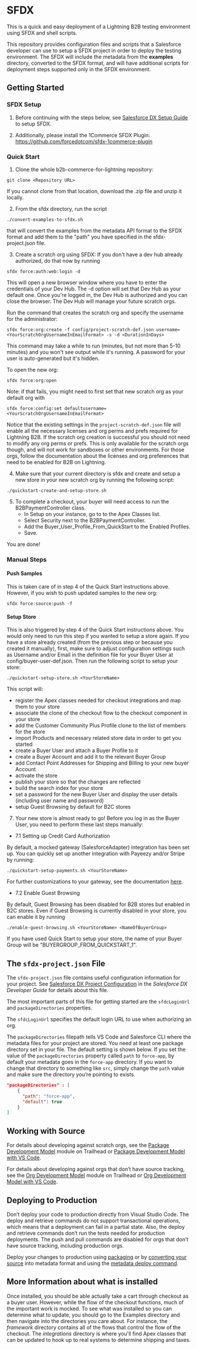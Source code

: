 # SFDX

This is a quick and easy deployment of a Lightning B2B testing environment using SFDX and shell scripts.

This repository provides configuration files and scripts that a Salesforce developer can use to setup a SFDX project in order to deploy the testing environment. The SFDX will include the metadata from the **examples** directory, converted to the SFDX format, and will have additional scripts for deployment steps supported only in the SFDX environment.

## Getting Started

### SFDX Setup
1. Before continuing with the steps below, see [Salesforce DX Setup Guide](https://developer.salesforce.com/docs/atlas.en-us.sfdx_setup.meta/sfdx_setup/sfdx_setup_intro.htm) to setup SFDX.

2. Additionally, please install the 1Commerce SFDX Plugin: https://github.com/forcedotcom/sfdx-1commerce-plugin


### Quick Start

1. Clone the whole b2b-commerce-for-lightning repository:
```
git clone <Repository URL>
```
If you cannot clone from that location, download the .zip file and unzip it locally.

2. From the sfdx directory, run the script
```
./convert-examples-to-sfdx.sh
```
that will convert the examples from the metadata API format to the SFDX format and add them to the "path" you have specified in the sfdx-project.json file.

3. Create a scratch org using SFDX:
If you don't have a dev hub already authorized, do that now by running
```
sfdx force:auth:web:login -d
```
This will open a new browser window where you have to enter the credentials of your Dev Hub. The -d option will set that Dev Hub as your default one. Once you're logged in, the Dev Hub is authorized and you can close the browser. The Dev Hub will manage your future scratch orgs.

Run the command that creates the scratch org and specify the username for the administrator:
```
sfdx force:org:create -f config/project-scratch-def.json username=<YourScratchOrgUsernameInEmailFormat> -s -d <DurationInDays>
```
This command may take a while to run (minutes, but not more than 5-10 minutes) and you won't see output while it's running. A password for your user is auto-generated but it's hidden.

To open the new org:
```
sfdx force:org:open
```
Note: if that fails, you might need to first set that new scratch org as your default org with
```
sfdx force:config:set defaultusername=<YourScratchOrgUsernameInEmailFormat>
```

Notice that the existing settings in the ```project-scratch-def.json``` file will enable all the necessary licenses and org perms and prefs required for Lightning B2B. If the scratch org creation is successful you should not need to modify any org perms or prefs. This is only available for the scratch orgs though, and will not work for sandboxes or other environments. For those orgs, follow the documentation about the licenses and org preferences that need to be enabled for B2B on Lightning.

4. Make sure that your current directory is sfdx and create and setup a new store in your new scratch org by running the following script:
```
./quickstart-create-and-setup-store.sh
```

5. To complete a checkout, your buyer will need access to run the B2BPaymentController class. 
   * In Setup on your instance, go to to the Apex Classes list.
   * Select Security next to the B2BPaymentController.
   * Add the Buyer_User_Profile_From_QuickStart to the Enabled Profiles.
   * Save.

You are done!

### Manual Steps

#### Push Samples
This is taken care of in step 4 of the Quick Start instructions above. However, if you wish to push updated samples to the new org:
```
sfdx force:source:push -f
```
#### Setup Store
This is also triggered by step 4 of the Quick Start instructions above. You would only need to run this step if you wanted to setup a store again. If you have a store already created (from the previous step or because you created it manually), first, make sure to adjust configuration settings such as Username and/or Email in the definition file for your Buyer User at config/buyer-user-def.json. Then run the following script to setup your store:
```
./quickstart-setup-store.sh <YourStoreName>
```
This script will:
 - register the Apex classes needed for checkout integrations and map them to your store
 - associate the clone of the checkout flow to the checkout component in your store
 - add the Customer Community Plus Profile clone to the list of members for the store
 - import Products and necessary related store data in order to get you started
 - create a Buyer User and attach a Buyer Profile to it
 - create a Buyer Account and add it to the relevant Buyer Group
 - add Contact Point Addresses for Shipping and Billing to your new buyer Account
 - activate the store
 - publish your store so that the changes are reflected
 - build the search index for your store
 - set a password for the new Buyer User and display the user details (including user name and password)
 - setup Guest Browsing by default for B2C stores

7. Your new store is almost ready to go! Before you log in as the Buyer User, you need to perform these last steps manually:

- 7.1 Setting up Credit Card Authorization

By default, a mocked gateway (SalesforceAdapter) integration has been set up.  You can quickly set up another integration with Payeezy and/or Stripe by running:
```
./quickstart-setup-payments.sh <YourStoreName>
```

For further customizations to your gateway, see the documentation [here](https://developer.salesforce.com/docs/atlas.en-us.apexcode.meta/apexcode/apex_commercepayments_adapter_intro.htm).  

- 7.2 Enable Guest Browsing

By default, Guest Browsing has been disabled for B2B stores but enabled in B2C stores. Even if Guest Browsing is currently disabled in your store, you can enable it by running 
```
./enable-guest-browsing.sh <YourStoreName> <NameOfBuyerGroup>
```

If you have used Quick Start to setup your store, the name of your Buyer Group will be "BUYERGROUP_FROM_QUICKSTART_1". 

## The `sfdx-project.json` File

The `sfdx-project.json` file contains useful configuration information for your project. See [Salesforce DX Project Configuration](https://developer.salesforce.com/docs/atlas.en-us.sfdx_dev.meta/sfdx_dev/sfdx_dev_ws_config.htm) in the _Salesforce DX Developer Guide_ for details about this file.

The most important parts of this file for getting started are the `sfdcLoginUrl` and `packageDirectories` properties.

The `sfdcLoginUrl` specifies the default login URL to use when authorizing an org.

The `packageDirectories` filepath tells VS Code and Salesforce CLI where the metadata files for your project are stored. You need at least one package directory set in your file. The default setting is shown below. If you set the value of the `packageDirectories` property called `path` to `force-app`, by default your metadata goes in the `force-app` directory. If you want to change that directory to something like `src`, simply change the `path` value and make sure the directory you’re pointing to exists.
```json
"packageDirectories" : [
    {
      "path": "force-app",
      "default": true
    }
]
```
## Working with Source

For details about developing against scratch orgs, see the [Package Development Model](https://trailhead.salesforce.com/en/content/learn/modules/sfdx_dev_model) module on Trailhead or [Package Development Model with VS Code](https://forcedotcom.github.io/salesforcedx-vscode/articles/user-guide/package-development-model).

For details about developing against orgs that don’t have source tracking, see the [Org Development Model](https://trailhead.salesforce.com/content/learn/modules/org-development-model) module on Trailhead or [Org Development Model with VS Code](https://forcedotcom.github.io/salesforcedx-vscode/articles/user-guide/org-development-model).

## Deploying to Production

Don’t deploy your code to production directly from Visual Studio Code. The deploy and retrieve commands do not support transactional operations, which means that a deployment can fail in a partial state. Also, the deploy and retrieve commands don’t run the tests needed for production deployments. The push and pull commands are disabled for orgs that don’t have source tracking, including production orgs.

Deploy your changes to production using [packaging](https://developer.salesforce.com/docs/atlas.en-us.sfdx_dev.meta/sfdx_dev/sfdx_dev_dev2gp.htm) or by [converting your source](https://developer.salesforce.com/docs/atlas.en-us.sfdx_cli_reference.meta/sfdx_cli_reference/cli_reference_force_source.htm#cli_reference_convert) into metadata format and using the [metadata deploy command](https://developer.salesforce.com/docs/atlas.en-us.sfdx_cli_reference.meta/sfdx_cli_reference/cli_reference_force_mdapi.htm#cli_reference_deploy).

## More Information about what is installed

Once installed, you should be able actually take a cart through checkout as a buyer user. However, while the flow of the checkout functions, much of the important work is mocked. To see what was installed so you can determine what to update, you should go to the Examples directory and then navigate into the directories you care about. For instance, the *framework* directory contains all of the flows that control the flow of the checkout. The *integrations* directory is where you'll find Apex classes that can be updated to hook up to real systems to determine shipping and taxes.
